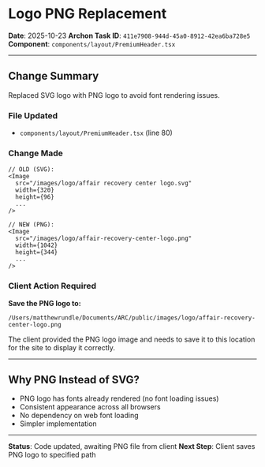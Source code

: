 # Logo PNG Replacement

**Date**: 2025-10-23
**Archon Task ID**: `411e7908-944d-45a0-8912-42ea6ba728e5`
**Component**: `components/layout/PremiumHeader.tsx`

---

## Change Summary

Replaced SVG logo with PNG logo to avoid font rendering issues.

### File Updated
- `components/layout/PremiumHeader.tsx` (line 80)

### Change Made
```tsx
// OLD (SVG):
<Image
  src="/images/logo/affair recovery center logo.svg"
  width={320}
  height={96}
  ...
/>

// NEW (PNG):
<Image
  src="/images/logo/affair-recovery-center-logo.png"
  width={1042}
  height={344}
  ...
/>
```

### Client Action Required

**Save the PNG logo to:**
```
/Users/matthewrundle/Documents/ARC/public/images/logo/affair-recovery-center-logo.png
```

The client provided the PNG logo image and needs to save it to this location for the site to display it correctly.

---

## Why PNG Instead of SVG?

- PNG logo has fonts already rendered (no font loading issues)
- Consistent appearance across all browsers
- No dependency on web font loading
- Simpler implementation

---

**Status**: Code updated, awaiting PNG file from client
**Next Step**: Client saves PNG logo to specified path
